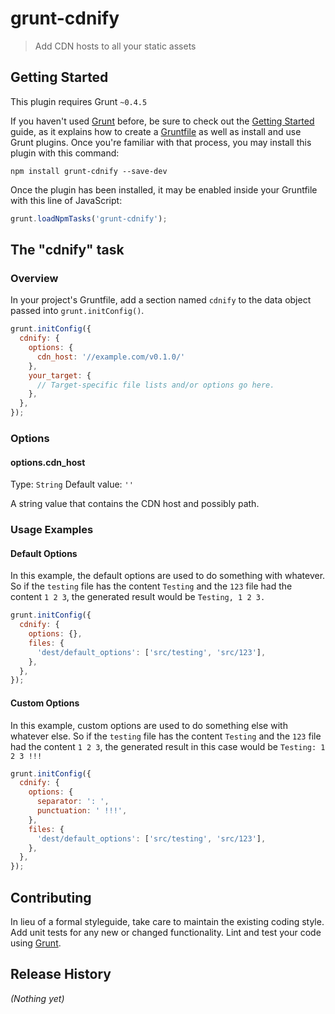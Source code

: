 # grunt-cdnify

> Add CDN hosts to all your static assets

## Getting Started
This plugin requires Grunt `~0.4.5`

If you haven't used [Grunt](http://gruntjs.com/) before, be sure to check out the [Getting Started](http://gruntjs.com/getting-started) guide, as it explains how to create a [Gruntfile](http://gruntjs.com/sample-gruntfile) as well as install and use Grunt plugins. Once you're familiar with that process, you may install this plugin with this command:

```shell
npm install grunt-cdnify --save-dev
```

Once the plugin has been installed, it may be enabled inside your Gruntfile with this line of JavaScript:

```js
grunt.loadNpmTasks('grunt-cdnify');
```

## The "cdnify" task

### Overview
In your project's Gruntfile, add a section named `cdnify` to the data object passed into `grunt.initConfig()`.

```js
grunt.initConfig({
  cdnify: {
    options: {
      cdn_host: '//example.com/v0.1.0/'
    },
    your_target: {
      // Target-specific file lists and/or options go here.
    },
  },
});
```

### Options

#### options.cdn\_host
Type: `String`
Default value: `''`

A string value that contains the CDN host and possibly path.


### Usage Examples

#### Default Options
In this example, the default options are used to do something with whatever. So if the `testing` file has the content `Testing` and the `123` file had the content `1 2 3`, the generated result would be `Testing, 1 2 3.`

```js
grunt.initConfig({
  cdnify: {
    options: {},
    files: {
      'dest/default_options': ['src/testing', 'src/123'],
    },
  },
});
```

#### Custom Options
In this example, custom options are used to do something else with whatever else. So if the `testing` file has the content `Testing` and the `123` file had the content `1 2 3`, the generated result in this case would be `Testing: 1 2 3 !!!`

```js
grunt.initConfig({
  cdnify: {
    options: {
      separator: ': ',
      punctuation: ' !!!',
    },
    files: {
      'dest/default_options': ['src/testing', 'src/123'],
    },
  },
});
```

## Contributing
In lieu of a formal styleguide, take care to maintain the existing coding style. Add unit tests for any new or changed functionality. Lint and test your code using [Grunt](http://gruntjs.com/).

## Release History
_(Nothing yet)_
